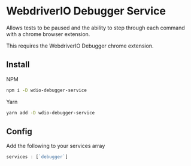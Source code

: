 # WebdriverIO Debugger Service

Allows tests to be paused and the ability to step through each command with a chrome browser extension.

This requires the WebdriverIO Debugger chrome extension.

## Install

NPM

```bash
npm i -D wdio-debugger-service
```

Yarn

```bash
yarn add -D wdio-debugger-service
```

## Config

Add the following to your services array

```javascript
services : [`debugger`]
```
